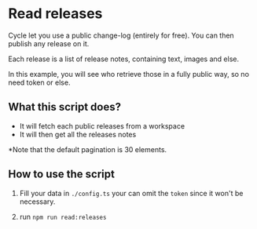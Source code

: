 # Read releases

Cycle let you use a public change-log (entirely for free). You can then publish any release on it.

Each release is a list of release notes, containing text, images and else.

In this example, you will see who retrieve those in a fully public way, so no need token or else.

## What this script does?

- It will fetch each public releases from a workspace
- It will then get all the releases notes

\*Note that the default pagination is 30 elements.

## How to use the script

1. Fill your data in `./config.ts` your can omit the `token` since it won't be necessary.

2. run `npm run read:releases`
